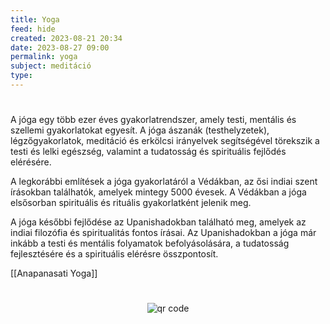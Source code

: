 ```yaml
---
title: Yoga
feed: hide
created: 2023-08-21 20:34
date: 2023-08-27 09:00
permalink: yoga
subject: meditáció
type: 
---
```

#
A jóga egy több ezer éves gyakorlatrendszer, amely testi, mentális és szellemi gyakorlatokat egyesít. A jóga ászanák (testhelyzetek), légzőgyakorlatok, meditáció és erkölcsi irányelvek segítségével törekszik a testi és lelki egészség, valamint a tudatosság és spirituális fejlődés elérésére.

A legkorábbi említések a jóga gyakorlatáról a Védákban, az ősi indiai szent írásokban találhatók, amelyek mintegy 5000 évesek. A Védákban a jóga elsősorban spirituális és rituális gyakorlatként jelenik meg.

A jóga későbbi fejlődése az Upanishadokban található meg, amelyek az indiai filozófia és spiritualitás fontos írásai. Az Upanishadokban a jóga már inkább a testi és mentális folyamatok befolyásolására, a tudatosság fejlesztésére és a spirituális elérésre összpontosít.

[[Anapanasati Yoga]]


#
<p style="text-align: center;"><img src="https://chart.googleapis.com/chart?cht=qr&chl=https://notes.andrasdenes.com/yoga&chs=180x180&choe=UTF-8&chld=L|2" alt="qr code"></p>

